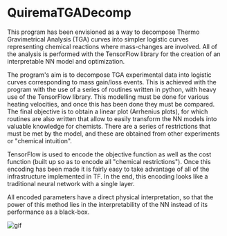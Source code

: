 # QuiremaTGADecomp
This program has been envisioned as a way to decompose Thermo Gravimetrical Analysis (TGA) curves into simpler logistic curves representing chemical reactions where mass-changes are involved. All of the analysis is performed with the TensorFlow library for the creation of an interpretable NN model and optimization.

The program's aim is to decompose TGA experimental data into logistic curves corresponding to mass gain/loss events. This is achieved with the program with the use of a series of routines written in python, with heavy use of the TensorFlow library.
This modelling must be done for various heating velocities, and once this has been done they must be compared. The final objective is to obtain a linear plot (Arrhenius plots), for which routines are also written that allow to easily transform the NN models into valuable knowledge for chemists.
There are a series of restrictions that must be met by the model, and these are obtained from other experiments or "chemical intuition".

TensorFlow is used to encode the objective function as well as the cost function (built up so as to encode all "chemical restrictions").
Once this encoding has been made it is fairly easy to take advantage of all of the infrastructure implemented in TF.
In the end, this encoding looks like a traditional neural network with a single layer. 

All encoded parameters have a direct physical interpretation, so that the power of this method lies in the interpretability of the NN instead of its performance as a black-box. 

![gif](LatinXChem/TGA_Model_LatinXChem_GIF.gif)
